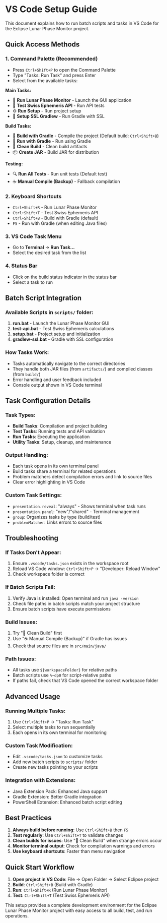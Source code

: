 # VS Code Setup Guide

This document explains how to run batch scripts and tasks in VS Code for the Eclipse Lunar Phase Monitor project.

## Quick Access Methods

### 1. Command Palette (Recommended)

- Press `Ctrl+Shift+P` to open the Command Palette
- Type "Tasks: Run Task" and press Enter
- Select from the available tasks:

**Main Tasks:**

- 🌙 **Run Lunar Phase Monitor** - Launch the GUI application
- 🧪 **Test Swiss Ephemeris API** - Run API tests
- ⚙️ **Run Setup** - Run project setup
- 🔐 **Setup SSL Gradlew** - Run Gradle with SSL

**Build Tasks:**

- 🔨 **Build with Gradle** - Compile the project (Default build: `Ctrl+Shift+B`)
- 🏃 **Run with Gradle** - Run using Gradle
- 🧹 **Clean Build** - Clean build artifacts
- 📦 **Create JAR** - Build JAR for distribution

**Testing:**

- 🔍 **Run All Tests** - Run unit tests (Default test)
- ☕ **Manual Compile (Backup)** - Fallback compilation

### 2. Keyboard Shortcuts

- `Ctrl+Shift+R` - Run Lunar Phase Monitor
- `Ctrl+Shift+T` - Test Swiss Ephemeris API  
- `Ctrl+Shift+B` - Build with Gradle (default)
- `F5` - Run with Gradle (when editing Java files)

### 3. VS Code Task Menu

- Go to **Terminal** → **Run Task...**
- Select the desired task from the list

### 4. Status Bar

- Click on the build status indicator in the status bar
- Select a task to run

## Batch Script Integration

### Available Scripts in `scripts/` folder:

1. **run.bat** - Launch the Lunar Phase Monitor GUI
2. **test-api.bat** - Test Swiss Ephemeris calculations
3. **setup.bat** - Project setup and initialization
4. **gradlew-ssl.bat** - Gradle with SSL configuration

### How Tasks Work:

- Tasks automatically navigate to the correct directories
- They handle both JAR files (from `artifacts/`) and compiled classes (from `build/`)
- Error handling and user feedback included
- Console output shown in VS Code terminal

## Task Configuration Details

### Task Types:

- **Build Tasks**: Compilation and project building
- **Test Tasks**: Running tests and API validation  
- **Run Tasks**: Executing the application
- **Utility Tasks**: Setup, cleanup, and maintenance

### Output Handling:

- Each task opens in its own terminal panel
- Build tasks share a terminal for related operations
- Problem matchers detect compilation errors and link to source files
- Clear error highlighting in VS Code

### Custom Task Settings:

- `presentation.reveal`: "always" - Shows terminal when task runs
- `presentation.panel`: "new"/"shared" - Terminal management
- `group`: Organizes tasks by type (build/test)
- `problemMatcher`: Links errors to source files

## Troubleshooting

### If Tasks Don't Appear:

1. Ensure `.vscode/tasks.json` exists in the workspace root
2. Reload VS Code window: `Ctrl+Shift+P` → "Developer: Reload Window"
3. Check workspace folder is correct

### If Batch Scripts Fail:

1. Verify Java is installed: Open terminal and run `java -version`
2. Check file paths in batch scripts match your project structure
3. Ensure batch scripts have execute permissions

### Build Issues:

1. Try "🧹 Clean Build" first
2. Use "☕ Manual Compile (Backup)" if Gradle has issues
3. Check that source files are in `src/main/java/`

### Path Issues:

- All tasks use `${workspaceFolder}` for relative paths
- Batch scripts use `%~dp0` for script-relative paths
- If paths fail, check that VS Code opened the correct workspace folder

## Advanced Usage

### Running Multiple Tasks:

1. Use `Ctrl+Shift+P` → "Tasks: Run Task"
2. Select multiple tasks to run sequentially
3. Each opens in its own terminal for monitoring

### Custom Task Modification:

- Edit `.vscode/tasks.json` to customize tasks
- Add new batch scripts to `scripts/` folder
- Create new tasks pointing to your scripts

### Integration with Extensions:

- Java Extension Pack: Enhanced Java support
- Gradle Extension: Better Gradle integration
- PowerShell Extension: Enhanced batch script editing

## Best Practices

1. **Always build before running**: Use `Ctrl+Shift+B` then `F5`
2. **Test regularly**: Use `Ctrl+Shift+T` to validate changes
3. **Clean builds for issues**: Use "🧹 Clean Build" when strange errors occur
4. **Monitor terminal output**: Check for compilation warnings and errors
5. **Use keyboard shortcuts**: Faster than menu navigation

## Quick Start Workflow

1. **Open project in VS Code**: File → Open Folder → Select Eclipse project
2. **Build**: `Ctrl+Shift+B` (Build with Gradle)
3. **Run**: `Ctrl+Shift+R` (Run Lunar Phase Monitor)
4. **Test**: `Ctrl+Shift+T` (Test Swiss Ephemeris API)

This setup provides a complete development environment for the Eclipse Lunar Phase Monitor project with easy access to all build, test, and run operations.
